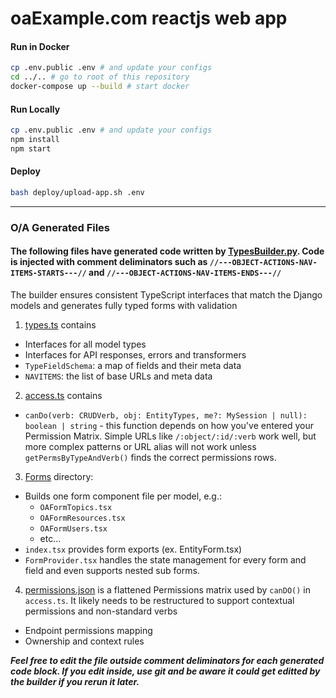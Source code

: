# oaExample.com reactjs web app

#### Run in Docker
```sh
cp .env.public .env # and update your configs
cd ../.. # go to root of this repository
docker-compose up --build # start docker
```

#### Run Locally
```sh
cp .env.public .env # and update your configs
npm install
npm start
```

#### Deploy

```sh
bash deploy/upload-app.sh .env
```

----
### O/A Generated Files 
#### The following files have generated code written by [TypesBuilder.py](src/typescript/TypesBuilder.py). Code is injected with comment deliminators such as `//---OBJECT-ACTIONS-NAV-ITEMS-STARTS---//` and `//---OBJECT-ACTIONS-NAV-ITEMS-ENDS---//`

The builder ensures consistent TypeScript interfaces that match the Django models and generates fully typed forms with validation

1. [types.ts](stack/reactjs/src/object-actions/types/types.ts) contains 
- Interfaces for all model types
- Interfaces for API responses, errors and transformers
- `TypeFieldSchema`: a map of fields and their meta data 
- `NAVITEMS`: the list of base URLs and meta data

2. [access.ts](stack/reactjs/src/object-actions/types/access.ts) contains

- `canDo(verb: CRUDVerb, obj: EntityTypes, me?: MySession | null): boolean | string` - this function depends on how you've entered your Permission Matrix. Simple URLs like `/:object/:id/:verb` work well, but more complex patterns or URL alias will not work unless `getPermsByTypeAndVerb()` finds the correct permissions rows.

3. [Forms](stack/reactjs/src/object-actions/forming/forms) directory: 
- Builds one form component file per model, e.g.:
  - `OAFormTopics.tsx`
  - `OAFormResources.tsx`
  - `OAFormUsers.tsx`
  - etc...
- `index.tsx` provides form exports (ex. EntityForm.tsx)
- `FormProvider.tsx` handles the state management for every form and field and even supports nested sub forms.

4. [permissions.json](stack/reactjs/src/object-actions/types/permissions.json) is a flattened Permissions matrix used by `canDO()` in `access.ts`. It likely needs to be restructured to support contextual permissions and non-standard verbs

- Endpoint permissions mapping
- Ownership and context rules


***__Feel free to edit the file outside comment deliminators for each generated code block. If you edit inside, use git and be aware it could get editted by the builder if you rerun it later.__***
